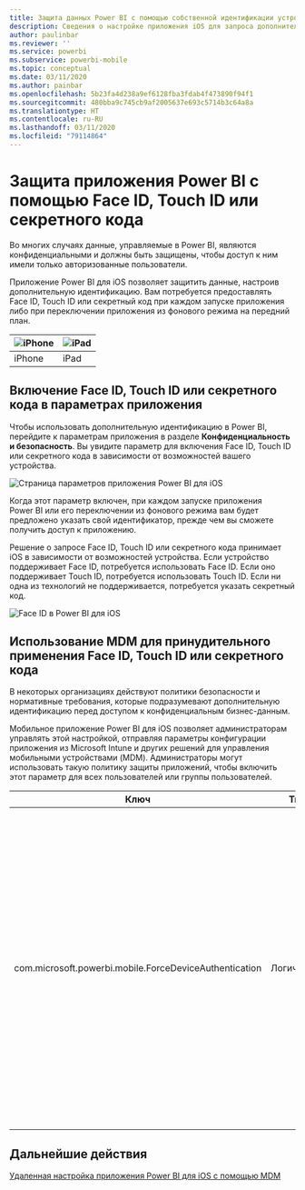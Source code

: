 ```yaml
---
title: Защита данных Power BI с помощью собственной идентификации устройств
description: Сведения о настройке приложения iOS для запроса дополнительной идентификации перед доступом к данным Power BI
author: paulinbar
ms.reviewer: ''
ms.service: powerbi
ms.subservice: powerbi-mobile
ms.topic: conceptual
ms.date: 03/11/2020
ms.author: painbar
ms.openlocfilehash: 5b23fa4d238a9ef6128fba3fdab4f473890f94f1
ms.sourcegitcommit: 480bba9c745cb9af2005637e693c5714b3c64a8a
ms.translationtype: HT
ms.contentlocale: ru-RU
ms.lasthandoff: 03/11/2020
ms.locfileid: "79114864"
---
```

# <a name="protect-power-bi-app-with-face-id-touch-id-or-passcode"></a>Защита приложения Power BI с помощью Face ID, Touch ID или секретного кода 

Во многих случаях данные, управляемые в Power BI, являются конфиденциальными и должны быть защищены, чтобы доступ к ним имели только авторизованные пользователи. 

Приложение Power BI для iOS позволяет защитить данные, настроив дополнительную идентификацию. Вам потребуется предоставлять Face ID, Touch ID или секретный код при каждом запуске приложения либо при переключении приложения из фонового режима на передний план.

| ![iPhone](./media/tutorial-mobile-apps-ios-qna/iphone-logo-50-px.png) | ![iPad](./media/tutorial-mobile-apps-ios-qna/ipad-logo-50-px.png) |
|:--- |:--- |
| iPhone |iPad |

## <a name="turn-on-face-id-touch-id-or-passcode-in-app-setting"></a>Включение Face ID, Touch ID или секретного кода в параметрах приложения

Чтобы использовать дополнительную идентификацию в Power BI, перейдите к параметрам приложения в разделе **Конфиденциальность и безопасность**. Вы увидите параметр для включения Face ID, Touch ID или секретного кода в зависимости от возможностей вашего устройства.

![Страница параметров приложения Power BI для iOS](./media/mobile-ios-native-secure-access/mobile-ios-native-secured-setting.png)

Когда этот параметр включен, при каждом запуске приложения Power BI или его переключении из фонового режима вам будет предложено указать свой идентификатор, прежде чем вы сможете получить доступ к приложению. 

Решение о запросе Face ID, Touch ID или секретного кода принимает iOS в зависимости от возможностей устройства. Если устройство поддерживает Face ID, потребуется использовать Face ID. Если оно поддерживает Touch ID, потребуется использовать Touch ID. Если ни одна из технологий не поддерживается, потребуется указать секретный код.

![Face ID в Power BI для iOS](./media/mobile-ios-native-secure-access/mobile-ios-native-secured-faceid.png)

## <a name="use-mdm-to-enforce-face-id-touch-id-or-passcode"></a>Использование MDM для принудительного применения Face ID, Touch ID или секретного кода

В некоторых организациях действуют политики безопасности и нормативные требования, которые подразумевают дополнительную идентификацию перед доступом к конфиденциальным бизнес-данным. 

Мобильное приложение Power BI для iOS позволяет администраторам управлять этой настройкой, отправляя параметры конфигурации приложения из Microsoft Intune и других решений для управления мобильными устройствами (MDM). Администраторы могут использовать такую политику защиты приложений, чтобы включить этот параметр для всех пользователей или группы пользователей.

|Ключ  |Тип  |Описание  |
|---------|---------|---------|
| com.microsoft.powerbi.mobile.ForceDeviceAuthentication | Логический | По умолчанию используется значение False. <br>Если задано значение True, приложение требует от пользователя идентифицировать себя с помощью Face ID, Touch ID или секретного кода, прежде чем он сможет просматривать данные Power BI в приложении. Пользователям, у которых на устройстве не настроен Face ID, Touch ID или секретный код, потребуется настроить его, прежде чем получить доступ к Power BI.  |

## <a name="next-steps"></a>Дальнейшие действия

[Удаленная настройка приложения Power BI для iOS с помощью MDM](mobile-app-configuration.md)

